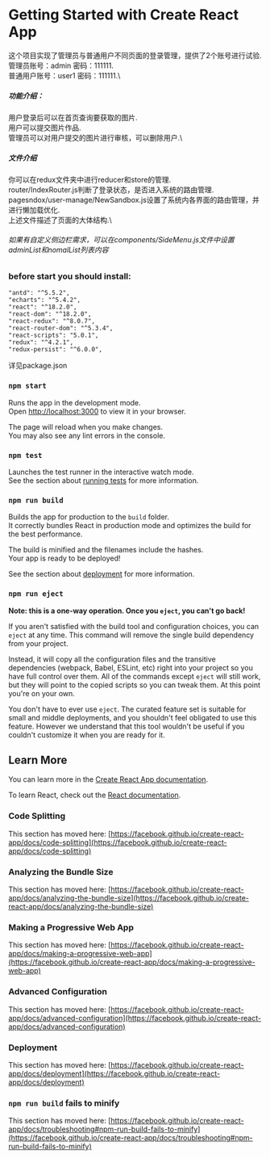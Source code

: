 # Getting Started with Create React App

这个项目实现了管理员与普通用户不同页面的登录管理，提供了2个账号进行试验.\
管理员账号：admin 密码：111111.\
普通用户账号：user1 密码：111111.\
##### 功能介绍：
用户登录后可以在首页查询要获取的图片.\
用户可以提交图片作品.\
管理员可以对用户提交的图片进行审核，可以删除用户.\
##### 文件介绍
你可以在redux文件夹中进行reducer和store的管理.\
router/IndexRouter.js判断了登录状态，是否进入系统的路由管理.\
pagesndox/user-manage/NewSandbox.js设置了系统内各界面的路由管理，并进行懒加载优化.\
上述文件描述了页面的大体结构.\
###### 如果有自定义侧边栏需求，可以在components/SideMenu.js文件中设置adminList和nomalList列表内容
### before start you should install:
    "antd": "^5.5.2",
    "echarts": "^5.4.2",
    "react": "^18.2.0",
    "react-dom": "^18.2.0",
    "react-redux": "^8.0.7",
    "react-router-dom": "^5.3.4",
    "react-scripts": "5.0.1",
    "redux": "^4.2.1",
    "redux-persist": "^6.0.0",
详见package.json
### `npm start`

Runs the app in the development mode.\
Open [http://localhost:3000](http://localhost:3000) to view it in your browser.

The page will reload when you make changes.\
You may also see any lint errors in the console.

### `npm test`

Launches the test runner in the interactive watch mode.\
See the section about [running tests](https://facebook.github.io/create-react-app/docs/running-tests) for more information.

### `npm run build`

Builds the app for production to the `build` folder.\
It correctly bundles React in production mode and optimizes the build for the best performance.

The build is minified and the filenames include the hashes.\
Your app is ready to be deployed!

See the section about [deployment](https://facebook.github.io/create-react-app/docs/deployment) for more information.

### `npm run eject`

**Note: this is a one-way operation. Once you `eject`, you can't go back!**

If you aren't satisfied with the build tool and configuration choices, you can `eject` at any time. This command will remove the single build dependency from your project.

Instead, it will copy all the configuration files and the transitive dependencies (webpack, Babel, ESLint, etc) right into your project so you have full control over them. All of the commands except `eject` will still work, but they will point to the copied scripts so you can tweak them. At this point you're on your own.

You don't have to ever use `eject`. The curated feature set is suitable for small and middle deployments, and you shouldn't feel obligated to use this feature. However we understand that this tool wouldn't be useful if you couldn't customize it when you are ready for it.

## Learn More

You can learn more in the [Create React App documentation](https://facebook.github.io/create-react-app/docs/getting-started).

To learn React, check out the [React documentation](https://reactjs.org/).

### Code Splitting

This section has moved here: [https://facebook.github.io/create-react-app/docs/code-splitting](https://facebook.github.io/create-react-app/docs/code-splitting)

### Analyzing the Bundle Size

This section has moved here: [https://facebook.github.io/create-react-app/docs/analyzing-the-bundle-size](https://facebook.github.io/create-react-app/docs/analyzing-the-bundle-size)

### Making a Progressive Web App

This section has moved here: [https://facebook.github.io/create-react-app/docs/making-a-progressive-web-app](https://facebook.github.io/create-react-app/docs/making-a-progressive-web-app)

### Advanced Configuration

This section has moved here: [https://facebook.github.io/create-react-app/docs/advanced-configuration](https://facebook.github.io/create-react-app/docs/advanced-configuration)

### Deployment

This section has moved here: [https://facebook.github.io/create-react-app/docs/deployment](https://facebook.github.io/create-react-app/docs/deployment)

### `npm run build` fails to minify

This section has moved here: [https://facebook.github.io/create-react-app/docs/troubleshooting#npm-run-build-fails-to-minify](https://facebook.github.io/create-react-app/docs/troubleshooting#npm-run-build-fails-to-minify)
